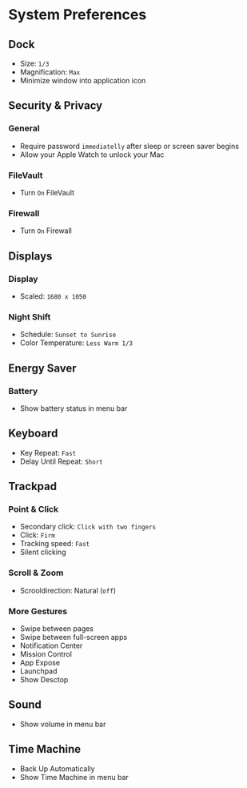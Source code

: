 # System Preferences

## Dock

* Size: `1/3`
* Magnification: `Max`
* Minimize window into application icon

## Security & Privacy

### General

* Require password `immediatelly` after sleep or screen saver begins
* Allow your Apple Watch to unlock your Mac

### FileVault

* Turn `On` FileVault

### Firewall

* Turn `On` Firewall

## Displays

### Display

* Scaled: `1680 x 1050`

### Night Shift

* Schedule: `Sunset to Sunrise`
* Color Temperature: `Less Warm 1/3`

## Energy Saver

### Battery

* Show battery status in menu bar

## Keyboard

* Key Repeat: `Fast`
* Delay Until Repeat: `Short`

## Trackpad

### Point & Click

* Secondary click: `Click with two fingers`
* Click: `Firm`
* Tracking speed: `Fast`
* Silent clicking

### Scroll & Zoom

* Scrooldirection: Natural \(`off`\)

### More Gestures

* Swipe between pages
* Swipe between full-screen apps
* Notification Center
* Mission Control
* App Expose
* Launchpad
* Show Desctop

## Sound

* Show volume in menu bar

## Time Machine

* Back Up Automatically
* Show Time Machine in menu bar

